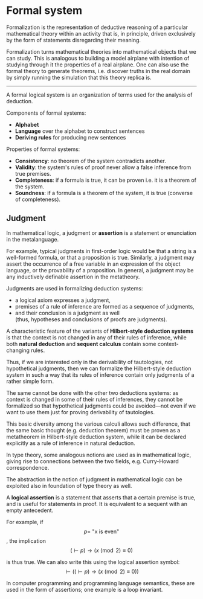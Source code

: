 # Formal system

Formalization is the representation of deductive reasoning of a particular mathematical theory within an activity that is, in principle, driven exclusively by the form of statements disregarding their meaning.

Formalization turns mathematical theories into mathematical objects that we can study. This is analogous to building a model airplane with intention of studying through it the properties of a real airplane. One can also use the formal theory to generate theorems, i.e. discover truths in the real domain by simply running the simulation that this theory replica is.


---

A formal logical system is an organization of terms used for the analysis of deduction.

Components of formal systems:
- **Alphabet**
- **Language** over the alphabet to construct sentences
- **Deriving rules** for producing new sentences

Properties of formal systems:
* __Consistency__: no theorem of the system contradicts another.
* __Validity__: the system's rules of proof never allow a false inference from true premises.
* __Completeness__: if a formula is true, it can be proven i.e. it is a theorem of the system.
* __Soundness__: if a formula is a theorem of the system, it is true (converse of completeness).


## Judgment
In mathematical logic, a judgment or **assertion** is a statement or enunciation in the metalanguage.

For example, typical judgments in first-order logic would be that a string is a well-formed formula, or that a proposition is true. Similarly, a judgment may assert the occurrence of a free variable in an expression of the object language, or the provability of a proposition. In general, a judgment may be any inductively definable assertion in the metatheory.


Judgments are used in formalizing deduction systems:
- a logical axiom expresses a judgment,    
- premises of a rule of inference are formed as a sequence of judgments,    
- and their conclusion is a judgment as well   
  (thus, hypotheses and conclusions of proofs are judgments).


A characteristic feature of the variants of __Hilbert-style deduction systems__ is that the context is not changed in any of their rules of inference, while both __natural deduction__ and __sequent calculus__ contain some context-changing rules.

Thus, if we are interested only in the derivability of tautologies, not hypothetical judgments, then we can formalize the Hilbert-style deduction system in such a way that its rules of inference contain only judgments of a rather simple form.

The same cannot be done with the other two deductions systems: as context is changed in some of their rules of inferences, they cannot be formalized so that hypothetical judgments could be avoided—not even if we want to use them just for proving derivability of tautologies.

This basic diversity among the various calculi allows such difference, that the same basic thought (e.g. deduction theorem) must be proven as a metatheorem in Hilbert-style deduction system, while it can be declared explicitly as a rule of inference in natural deduction.

In type theory, some analogous notions are used as in mathematical logic, giving rise to connections between the two fields, e.g. Curry-Howard correspondence.

The abstraction in the notion of judgment in mathematical logic can be exploited also in foundation of type theory as well.



A **logical assertion** is a statement that asserts that a certain premise is true, and is useful for statements in proof. It is equivalent to a sequent with an empty antecedent.

For example, if $$p =\ \text{"x is even"}$$, the implication
$$(\vdash p) \to (x \pmod 2 \equiv 0)$$

is thus true. We can also write this using the logical assertion symbol:
$$\vdash ((\vdash p) \to (x \pmod 2 \equiv 0))$$

In computer programming and programming language semantics, these are used in the form of assertions; one example is a loop invariant.
